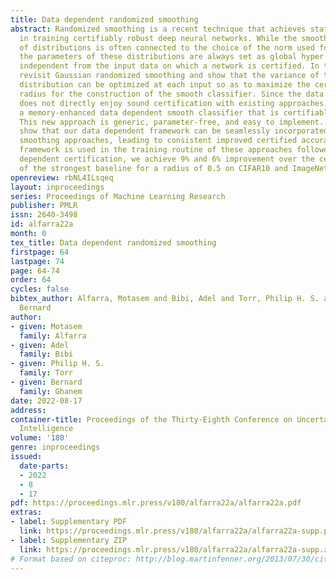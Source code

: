 ```yaml
---
title: Data dependent randomized smoothing
abstract: Randomized smoothing is a recent technique that achieves state-of-art performance
  in training certifiably robust deep neural networks. While the smoothing family
  of distributions is often connected to the choice of the norm used for certification,
  the parameters of these distributions are always set as global hyper parameters
  independent from the input data on which a network is certified. In this work, we
  revisit Gaussian randomized smoothing and show that the variance of the Gaussian
  distribution can be optimized at each input so as to maximize the certification
  radius for the construction of the smooth classifier. Since the data dependent classifier
  does not directly enjoy sound certification with existing approaches, we propose
  a memory-enhanced data dependent smooth classifier that is certifiable by construction.
  This new approach is generic, parameter-free, and easy to implement. In fact, we
  show that our data dependent framework can be seamlessly incorporated into 3 randomized
  smoothing approaches, leading to consistent improved certified accuracy. When this
  framework is used in the training routine of these approaches followed by a data
  dependent certification, we achieve 9% and 6% improvement over the certified accuracy
  of the strongest baseline for a radius of 0.5 on CIFAR10 and ImageNet.
openreview: rbNL4ILsqeq
layout: inproceedings
series: Proceedings of Machine Learning Research
publisher: PMLR
issn: 2640-3498
id: alfarra22a
month: 0
tex_title: Data dependent randomized smoothing
firstpage: 64
lastpage: 74
page: 64-74
order: 64
cycles: false
bibtex_author: Alfarra, Motasem and Bibi, Adel and Torr, Philip H. S. and Ghanem,
  Bernard
author:
- given: Motasem
  family: Alfarra
- given: Adel
  family: Bibi
- given: Philip H. S.
  family: Torr
- given: Bernard
  family: Ghanem
date: 2022-08-17
address:
container-title: Proceedings of the Thirty-Eighth Conference on Uncertainty in Artificial
  Intelligence
volume: '180'
genre: inproceedings
issued:
  date-parts:
  - 2022
  - 8
  - 17
pdf: https://proceedings.mlr.press/v180/alfarra22a/alfarra22a.pdf
extras:
- label: Supplementary PDF
  link: https://proceedings.mlr.press/v180/alfarra22a/alfarra22a-supp.pdf
- label: Supplementary ZIP
  link: https://proceedings.mlr.press/v180/alfarra22a/alfarra22a-supp.zip
# Format based on citeproc: http://blog.martinfenner.org/2013/07/30/citeproc-yaml-for-bibliographies/
---
```

